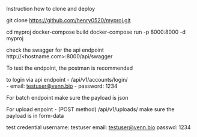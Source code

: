 Instruction how to clone and deploy

git clone https://github.com/henry0520/myproj.git


cd myproj
docker-compose build
docker-compose run -p 8000:8000 -d myproj



check the swagger for the api endpoint
http://<hostname.com>:8000/api/swagger

To test the endpoint, the postman is recommended

to login via api endpoint
    - /api/v1/accounts/login/    
        - email: testuser@venn.bio
        - password: 1234


For batch endpoint make sure the payload is json

For upload enpoint - (POST method) /api/v1/uploads/ make sure the payload is in form-data

test credential
username: testuser
email: testuser@venn.bio
passwd: 1234
